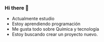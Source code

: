 ### Hi there 👋
- Actualmente estudio
- Estoy aprendiendo programación 
- Me gusta todo sobre Química y tecnología 
- Estoy buscando crear un proyecto nuevo.
